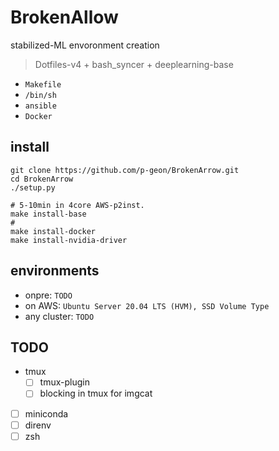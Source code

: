 # BrokenAllow

stabilized-ML envoronment creation

> Dotfiles-v4 + bash_syncer + deeplearning-base

- `Makefile`
- `/bin/sh`
- `ansible`
- `Docker`


## install 

```
git clone https://github.com/p-geon/BrokenArrow.git
cd BrokenArrow
./setup.py

# 5-10min in 4core AWS-p2inst.
make install-base
# 
make install-docker
make install-nvidia-driver
```

## environments

- onpre: `TODO`
- on AWS: `Ubuntu Server 20.04 LTS (HVM), SSD Volume Type`
- any cluster: `TODO`


## TODO

- tmux
  - [ ] tmux-plugin
  - [ ] blocking in tmux for imgcat
- [ ] miniconda
- [ ] direnv 
- [ ] zsh
